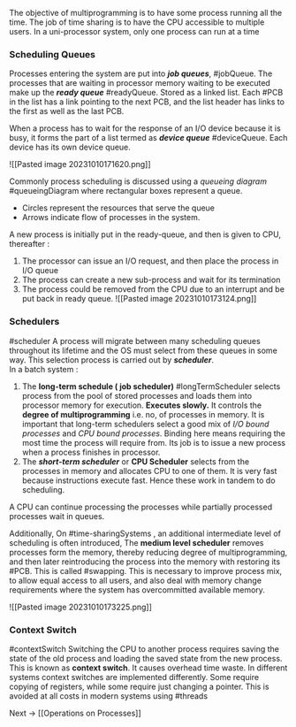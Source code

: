 
The objective of multiprogramming is to have some process running all the time. The job of time sharing is to have the CPU accessible to multiple users. In a uni-processor system, only one process can run at a time

### Scheduling Queues
Processes entering the system are put into ***job queues***, #jobQueue. The processes that are waiting in processor memory waiting to be executed make up the ***ready queue*** #readyQueue. Stored as a linked list. Each #PCB in the list has a link pointing to the next PCB, and the list header has links to the first as well as the last PCB.

When a process has to wait for the response of an I/O device because it is busy, it forms the part of a list termed as ***device queue*** #deviceQueue. Each device has its own device queue. 

![[Pasted image 20231010171620.png]]

Commonly process scheduling is discussed using a *queueing diagram* #queueingDiagram where rectangular boxes represent a queue. 
* Circles represent the resources that serve the queue
* Arrows indicate flow of processes in the system.

A new  process is initially put in the ready-queue, and then is given to CPU, thereafter :
1. The processor can issue an I/O request, and then place the process in I/O queue
2. The process can create a new sub-process and wait for its termination
3. The process could be removed from the CPU due to an interrupt and be put back in ready queue.
![[Pasted image 20231010173124.png]]



### Schedulers
#scheduler 
A process will migrate between many scheduling queues throughout its lifetime and the OS must select from these queues in some way. This selection process is carried out by ***scheduler***.  
In a batch system : 
1. The **long-term schedule ( job scheduler)** #longTermScheduler selects process from the pool of stored processes and loads them into processor memory for execution. **Executes slowly.** It controls the **degree of multiprogramming** i.e. no, of processes in memory. It is important that long-term schedulers select a good mix of *I/O bound processes* and *CPU bound processes*. Binding here means requiring the most time the process will require from. Its job is to issue a new process when a process finishes in processor.
2. The ***short-term scheduler*** or **CPU Scheduler** selects from the processes in memory and allocates CPU to one of them. It is very fast because instructions execute fast.
Hence these work in tandem to do scheduling.

A CPU can continue processing the processes while partially processed processes wait in queues.

Additionally, On #time-sharingSystems , an additional intermediate level of scheduling is often introduced, The **medium level scheduler** removes processes form the memory, thereby reducing degree of multiprogramming, and then later reintroducing the process into the memory with restoring its #PCB. This is called #swapping. This is necessary to improve process mix, to allow equal access to all users, and also deal with memory change requirements where the system has overcommitted available memory.

![[Pasted image 20231010173225.png]]

### Context Switch
#contextSwitch
Switching the CPU to another process requires saving the state of the old process and loading the saved state from the new process. This is known as **context switch**. It causes overhead time waste. 
In different systems context switches are implemented differently. Some require copying of registers, while some require just changing a pointer.
This is avoided at all costs in modern systems using #threads

Next → [[Operations on Processes]] 